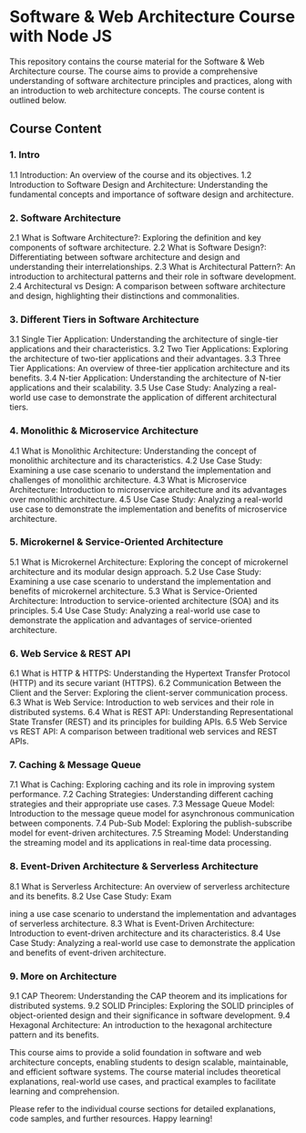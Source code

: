 # Software & Web Architecture Course with Node JS

This repository contains the course material for the Software & Web Architecture course. The course aims to provide a comprehensive understanding of software architecture principles and practices, along with an introduction to web architecture concepts. The course content is outlined below.

## Course Content

### 1. Intro
1.1 Introduction: An overview of the course and its objectives.
1.2 Introduction to Software Design and Architecture: Understanding the fundamental concepts and importance of software design and architecture.

### 2. Software Architecture
2.1 What is Software Architecture?: Exploring the definition and key components of software architecture.
2.2 What is Software Design?: Differentiating between software architecture and design and understanding their interrelationships.
2.3 What is Architectural Pattern?: An introduction to architectural patterns and their role in software development.
2.4 Architectural vs Design: A comparison between software architecture and design, highlighting their distinctions and commonalities.

### 3. Different Tiers in Software Architecture
3.1 Single Tier Application: Understanding the architecture of single-tier applications and their characteristics.
3.2 Two Tier Applications: Exploring the architecture of two-tier applications and their advantages.
3.3 Three Tier Applications: An overview of three-tier application architecture and its benefits.
3.4 N-tier Application: Understanding the architecture of N-tier applications and their scalability.
3.5 Use Case Study: Analyzing a real-world use case to demonstrate the application of different architectural tiers.

### 4. Monolithic & Microservice Architecture
4.1 What is Monolithic Architecture: Understanding the concept of monolithic architecture and its characteristics.
4.2 Use Case Study: Examining a use case scenario to understand the implementation and challenges of monolithic architecture.
4.3 What is Microservice Architecture: Introduction to microservice architecture and its advantages over monolithic architecture.
4.5 Use Case Study: Analyzing a real-world use case to demonstrate the implementation and benefits of microservice architecture.

### 5. Microkernel & Service-Oriented Architecture
5.1 What is Microkernel Architecture: Exploring the concept of microkernel architecture and its modular design approach.
5.2 Use Case Study: Examining a use case scenario to understand the implementation and benefits of microkernel architecture.
5.3 What is Service-Oriented Architecture: Introduction to service-oriented architecture (SOA) and its principles.
5.4 Use Case Study: Analyzing a real-world use case to demonstrate the application and advantages of service-oriented architecture.

### 6. Web Service & REST API
6.1 What is HTTP & HTTPS: Understanding the Hypertext Transfer Protocol (HTTP) and its secure variant (HTTPS).
6.2 Communication Between the Client and the Server: Exploring the client-server communication process.
6.3 What is Web Service: Introduction to web services and their role in distributed systems.
6.4 What is REST API: Understanding Representational State Transfer (REST) and its principles for building APIs.
6.5 Web Service vs REST API: A comparison between traditional web services and REST APIs.

### 7. Caching & Message Queue
7.1 What is Caching: Exploring caching and its role in improving system performance.
7.2 Caching Strategies: Understanding different caching strategies and their appropriate use cases.
7.3 Message Queue Model: Introduction to the message queue model for asynchronous communication between components.
7.4 Pub-Sub Model: Exploring the publish-subscribe model for event-driven architectures.
7.5 Streaming Model: Understanding the streaming model and its applications in real-time data processing.

### 8. Event-Driven Architecture & Serverless Architecture
8.1 What is Serverless Architecture: An overview of serverless architecture and its benefits.
8.2 Use Case Study: Exam

ining a use case scenario to understand the implementation and advantages of serverless architecture.
8.3 What is Event-Driven Architecture: Introduction to event-driven architecture and its characteristics.
8.4 Use Case Study: Analyzing a real-world use case to demonstrate the application and benefits of event-driven architecture.

### 9. More on Architecture
9.1 CAP Theorem: Understanding the CAP theorem and its implications for distributed systems.
9.2 SOLID Principles: Exploring the SOLID principles of object-oriented design and their significance in software development.
9.4 Hexagonal Architecture: An introduction to the hexagonal architecture pattern and its benefits.

This course aims to provide a solid foundation in software and web architecture concepts, enabling students to design scalable, maintainable, and efficient software systems. The course material includes theoretical explanations, real-world use cases, and practical examples to facilitate learning and comprehension.

Please refer to the individual course sections for detailed explanations, code samples, and further resources. Happy learning!
